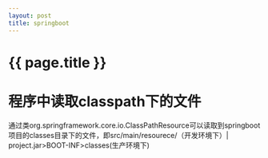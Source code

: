 ```yaml
---
layout: post
title: springboot
---
```

{{ page.title }}
================

# 程序中读取classpath下的文件

通过类org.springframework.core.io.ClassPathResource可以读取到springboot项目的classes目录下的文件，即src/main/resourece/（开发环境下）| project.jar>BOOT-INF>classes(生产环境下)

